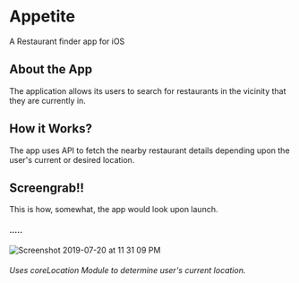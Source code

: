 # Appetite
A Restaurant finder app for iOS

## About the App
The application allows its users to search for restaurants in the vicinity that they are currently in.

## How it Works?
The app uses API to fetch the nearby restaurant details depending upon the user's current or desired location.

## Screengrab!!
This is how, somewhat, the app would look upon launch.

#### .....

![Screenshot 2019-07-20 at 11 31 09 PM](https://user-images.githubusercontent.com/32016777/61582313-e0421b80-ab46-11e9-8e53-aed7a83f2002.png)
###### Uses coreLocation Module to determine user's current location.
